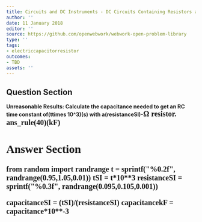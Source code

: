 ```yaml
---
title: Circuits and DC Instruments - DC Circuits Containing Resistors and Capacitors
author: ''
date: 11 January 2018
editor: ''
source: https://github.com/openwebwork/webwork-open-problem-library
type: ''
tags:
- electriccapacitorresistor
outcomes:
- TBD
assets: ''
---
```


## Question Section 

<b>
<b>Unreasonable Results:<b> Calculate the capacitance needed to get an RC time constant of(ttimes 10^3)(s) with a(resistanceSI)-<span style="font-family: 'Times'; font-size: 20px";>&Omega;<span> resistor.
ans_rule(40)(kF)


## Answer Section

from random import randrange
t = sprintf("%0.2f", randrange(0.95,1.05,0.01))
tSI = t*10**3
resistanceSI = sprintf("%0.3f", randrange(0.095,0.105,0.001))

capacitanceSI = (tSI)/(resistanceSI)
capacitancekF = capacitance*10**-3